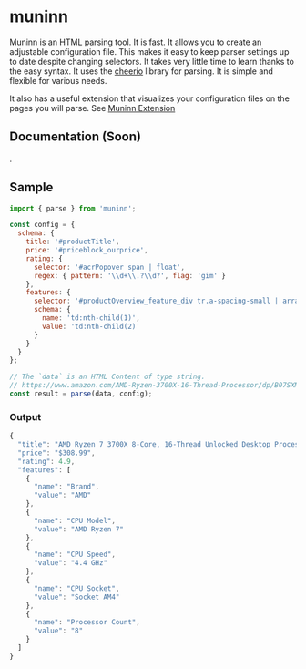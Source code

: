 # muninn

Muninn is an HTML parsing tool. It is fast. It allows you to create an adjustable configuration file. This makes it easy to keep parser settings up to date despite changing selectors. It takes very little time to learn thanks to the easy syntax. It uses the [cheerio](https://github.com/cheeriojs/cheerio) library for parsing. It is simple and flexible for various needs.

It also has a useful extension that visualizes your configuration files on the pages you will parse. See [Muninn Extension](https://github.com/aykutkardas/muninn-extension)

## Documentation (Soon)

.

## Sample

```js
import { parse } from 'muninn';

const config = {
  schema: {
    title: '#productTitle',
    price: '#priceblock_ourprice',
    rating: {
      selector: '#acrPopover span | float',
      regex: { pattern: '\\d+\\.?\\d?', flag: 'gim' }
    },
    features: {
      selector: '#productOverview_feature_div tr.a-spacing-small | array',
      schema: {
        name: 'td:nth-child(1)',
        value: 'td:nth-child(2)'
      }
    }
  }
};

// The `data` is an HTML Content of type string.
// https://www.amazon.com/AMD-Ryzen-3700X-16-Thread-Processor/dp/B07SXMZLPK/
const result = parse(data, config);
```

### Output

```js
{
  "title": "AMD Ryzen 7 3700X 8-Core, 16-Thread Unlocked Desktop Processor with Wraith Prism LED Cooler",
  "price": "$308.99",
  "rating": 4.9,
  "features": [
    {
      "name": "Brand",
      "value": "AMD"
    },
    {
      "name": "CPU Model",
      "value": "AMD Ryzen 7"
    },
    {
      "name": "CPU Speed",
      "value": "4.4 GHz"
    },
    {
      "name": "CPU Socket",
      "value": "Socket AM4"
    },
    {
      "name": "Processor Count",
      "value": "8"
    }
  ]
}
```
